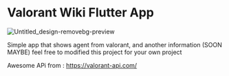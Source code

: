 # Valorant Wiki Flutter App
![Untitled_design-removebg-preview](https://github.com/ramaaryasuta/valorant_wiki/assets/151166809/05e2f3f7-0e49-4f1b-93ea-dcd3f6cbd0b9)

Simple app that shows agent from valorant, and another information (SOON MAYBE)
feel free to modified this project for your own project

Awesome APi from : https://valorant-api.com/
